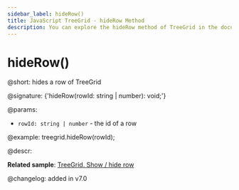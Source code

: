 ```yaml
---
sidebar_label: hideRow()
title: JavaScript TreeGrid - hideRow Method 
description: You can explore the hideRow method of TreeGrid in the documentation of the DHTMLX JavaScript UI library. Browse developer guides and API reference, try out code examples and live demos, and download a free 30-day evaluation version of DHTMLX Suite.
---
```


# hideRow()

@short: hides a row of TreeGrid

@signature: {'hideRow(rowId: string | number): void;'}

@params:
- `rowId: string | number` - the id of a row

@example:
treegrid.hideRow(rowId);

@descr:

**Related sample**: [TreeGrid. Show / hide row](https://snippet.dhtmlx.com/6geqbtvv)

@changelog:
added in v7.0

[comment]: # (@relatedapi: treegrid/api/treegrid_showrow_method.md treegrid/api/treegrid_isrowhidden_method.md)

[comment]: # (@related: treegrid/usage.md#hidingshowing-a-row)
